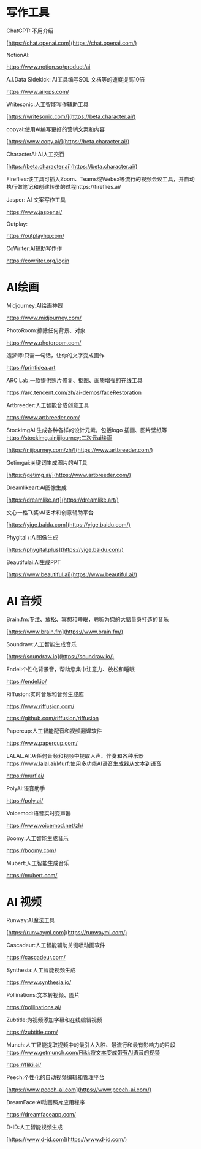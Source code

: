# 写作工具



ChatGPT: 不用介绍

[https://chat.openai.com](https://chat.openai.com/)



NotionAl:

https://www.notion.so/product/ai



A.l.Data Sidekick: AI工具编写SOL 文档等的速度提高10倍

https://www.airops.com/





Writesonic:人工智能写作辅助工具

[https://writesonic.com/](https://beta.character.ai/)



copyai:使用Al编写更好的营销文案和内容

[https://www.copy.ai/](https://beta.character.ai/)



CharacterAl:AI人工交百

[https://beta.character.ai](https://beta.character.ai/)



Fireflies:该工具可插入Zoom、Teams或Webex等流行的视频会议工具，并自动执行做笔记和创建转录的过程https://fireflies.ai/



Jasper: AI 文案写作工具

https://www.jasper.ai/



Outplay: 

https://outplayhq.com/



CoWriter:Al辅助写作作

https://cowriter.org/login



# AI绘画



Midjourney:Al绘画神器

https://www.midjourney.com/



PhotoRoom:擦除任何背景、对象

https://www.photoroom.com/



造梦师:只需一句话，让你的文字变成画作

https://printidea.art



ARC Lab:一款提供照片修复、抠图、画质增强的在线工具

https://arc.tencent.com/zh/ai-demos/faceRestoration



Artbreeder:人工智能合成创意工具

https://www.artbreeder.com/



StockimgAl:生成各种各样的设计元素，包括logo 插画、图片壁纸等 https://stockimg.ainijijourney:二次元ai绘画

[https://niijourney.com/zh/](https://www.artbreeder.com/)



Getimgai:关键词生成图片的AIT具

[https://getimg.ai/](https://www.artbreeder.com/)



Dreamlikeart:Al图像生成

[https://dreamlike.art](https://dreamlike.art/)



文心一格飞奖:AI艺术和创意辅助平台

[https://yige.baidu.com](https://yige.baidu.com/)



Phygital+:Al图像生成

[https://phygital.plus](https://yige.baidu.com/)



Beautifulai:Al生成PPT

[https://www.beautiful.ai](https://www.beautiful.ai/)





# AI 音频



Brain.fm:专注、放松、冥想和睡眠，聆听为您的大脑量身打造的音乐

[https://www.brain.fm](https://www.brain.fm/)



Soundraw:人工智能生成音乐

[https://soundraw.io](https://soundraw.io/)



Endel:个性化背景音，帮助您集中注意力、放松和睡眠

https://endel.io/



Riffusion:实时音乐和音频生成库

https://www.riffusion.com/

https://github.com/riffusion/riffusion



Papercup:人工智能配音和视频翻译软件

https://www.papercup.com/



LALAL.AI:从任何音频和视频中提取人声、伴奏和各种乐器 https://www.lalal.ai/Murf:使用多功能AI语音生成器从文本到语音

https://murf.ai/



PolyAl:语音助手

https://poly.ai/



Voicemod:语音实时变声器

https://www.voicemod.net/zh/



Boomy:人工智能生成音乐

https://boomy.com/



Mubert:人工智能生成音乐

https://mubert.com/





# AI 视频



Runway:AI魔法工具

[https://runwayml.com](https://runwayml.com/)



Cascadeur:人工智能辅助关键喷动画软件

https://cascadeur.com/



Synthesia:人工智能视频生成

https://www.synthesia.io/



Pollinations:文本转视频、图片

https://pollinations.ai/



Zubtitle:为视频添加字幕和在线编辑视频

https://zubtitle.com/



Munch:人工智能提取视频中的最引人入胜、最流行和最有影响力的片段 https://www.getmunch.com/Fliki:将文本变成带有AI语音的视频

https://fliki.ai/



Peech:个性化的自动视频编辑和管理平台

[https://www.peech-ai.com](https://www.peech-ai.com/)



DreamFace:Al动画照片应用程序

https://dreamfaceapp.com/



D-ID:人工智能视频生成

[https://www.d-id.com](https://www.d-id.com/)